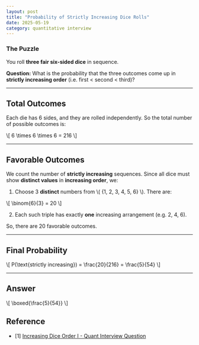 ```yaml
---
layout: post
title: "Probability of Strictly Increasing Dice Rolls"
date: 2025-05-19
category: quantitative interview
---
```


### The Puzzle

You roll **three fair six-sided dice** in sequence.

**Question:** What is the probability that the three outcomes come up in **strictly increasing order** (i.e. first < second < third)?

---

## Total Outcomes

Each die has 6 sides, and they are rolled independently. So the total number of possible outcomes is:

\\[
6 \times 6 \times 6 = 216
\\]

---

## Favorable Outcomes

We count the number of **strictly increasing** sequences. Since all dice must show **distinct values** in **increasing order**, we:

1. Choose 3 **distinct** numbers from \\( \{1, 2, 3, 4, 5, 6\} \\). There are:

\\[
\binom{6}{3} = 20
\\]

2. Each such triple has exactly **one** increasing arrangement (e.g. 2, 4, 6).

So, there are 20 favorable outcomes.

---

## Final Probability

\\[
P(\text{strictly increasing}) = \frac{20}{216} = \frac{5}{54}
\\]

---

## Answer

\\[
\boxed{\frac{5}{54}}
\\]

## Reference

* [1] [Increasing Dice Order I - Quant Interview Question](https://www.youtube.com/watch?v=UcZbX1xdmLg)
